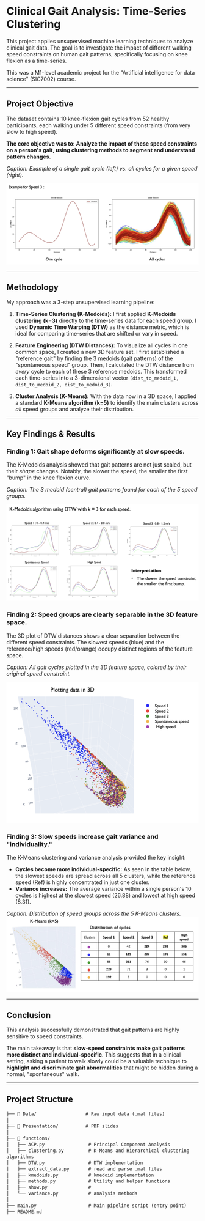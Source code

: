 # Clinical Gait Analysis: Time-Series Clustering

This project applies unsupervised machine learning techniques to analyze clinical gait data. The goal is to investigate the impact of different walking speed constraints on human gait patterns, specifically focusing on knee flexion as a time-series.

This was a M1-level academic project for the "Artificial intelligence for data science" (SIC7002) course.

---

## Project Objective

The dataset contains 10 knee-flexion gait cycles from 52 healthy participants, each walking under 5 different speed constraints (from very slow to high speed).

**The core objective was to: Analyze the impact of these speed constraints on a person's gait, using clustering methods to segment and understand pattern changes.**

*Caption: Example of a single gait cycle (left) vs. all cycles for a given speed (right).*

![Alt text](images/caption-1.png)

---

## Methodology

My approach was a 3-step unsupervised learning pipeline:

1.  **Time-Series Clustering (K-Medoids):** I first applied **K-Medoids clustering (k=3)** directly to the time-series data for each speed group. I used **Dynamic Time Warping (DTW)** as the distance metric, which is ideal for comparing time-series that are shifted or vary in speed.

2.  **Feature Engineering (DTW Distances):** To visualize all cycles in one common space, I created a new 3D feature set. I first established a "reference gait" by finding the 3 medoids (gait patterns) of the "spontaneous speed" group. Then, I calculated the DTW distance from *every* cycle to each of these 3 reference medoids. This transformed each time-series into a 3-dimensional vector `(dist_to_medoid_1, dist_to_medoid_2, dist_to_medoid_3)`.

3.  **Cluster Analysis (K-Means):** With the data now in a 3D space, I applied a standard **K-Means algorithm (k=5)** to identify the main clusters across *all* speed groups and analyze their distribution.

---

## Key Findings & Results

### Finding 1: Gait shape deforms significantly at slow speeds.
The K-Medoids analysis showed that gait patterns are not just scaled, but their *shape* changes. Notably, the slower the speed, the smaller the first "bump" in the knee flexion curve.

*Caption: The 3 medoid (central) gait patterns found for each of the 5 speed groups.*

![Alt text](images/caption-2.png)

### Finding 2: Speed groups are clearly separable in the 3D feature space.
The 3D plot of DTW distances shows a clear separation between the different speed constraints. The slowest speeds (blue) and the reference/high speeds (red/orange) occupy distinct regions of the feature space.

*Caption: All gait cycles plotted in the 3D feature space, colored by their original speed constraint.*

![Alt text](images/caption-3.png)

### Finding 3: Slow speeds increase gait variance and "individuality."
The K-Means clustering and variance analysis provided the key insight:

* **Cycles become more individual-specific:** As seen in the table below, the slowest speeds are spread across all 5 clusters, while the reference speed (Ref) is highly concentrated in just one cluster.
* **Variance increases:** The average variance within a single person's 10 cycles is highest at the slowest speed (26.88) and lowest at high speed (8.31).

*Caption: Distribution of speed groups across the 5 K-Means clusters.*
![K-Means (k=5) cluster plot and distribution table](images/caption-4.png)

---

## Conclusion

This analysis successfully demonstrated that gait patterns are highly sensitive to speed constraints.

The main takeaway is that **slow-speed constraints make gait patterns more distinct and individual-specific**. This suggests that in a clinical setting, asking a patient to walk slowly could be a valuable technique to **highlight and discriminate gait abnormalities** that might be hidden during a normal, "spontaneous" walk.

---

## Project Structure
```
├── 📁 Data/                  # Raw input data (.mat files)
│
├── 📁 Presentation/          # PDF slides
│
├── 📁 functions/             
│   ├── ACP.py                # Principal Component Analysis 
│   ├── clustering.py         # K-Means and Hierarchical clustering algorithms  
│   ├── DTW.py                # DTW implementation  
│   ├── extract_data.py       # read and parse .mat files  
│   ├── kmedoids.py           # kmedoid implementation  
│   ├── methods.py            # Utility and helper functions  
│   ├── show.py               # 
│   └── variance.py           # analysis methods  
│
├── main.py                   # Main pipeline script (entry point)
├── README.md                 
```
